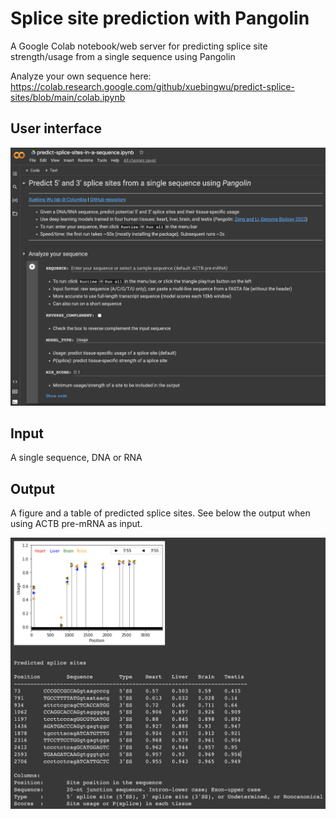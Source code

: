 # Splice site prediction with Pangolin

A Google Colab notebook/web server for predicting splice site strength/usage from a single sequence using Pangolin

Analyze your own sequence here: https://colab.research.google.com/github/xuebingwu/predict-splice-sites/blob/main/colab.ipynb

## User interface
![interface](./colab-gui.png?raw=true "Colab interface")

## Input
A single sequence, DNA or RNA

## Output
A figure and a table of predicted splice sites. See below the output when using ACTB pre-mRNA as input.

![ACTB-output](./sample-output.png?raw=true "Sample output (ACTB pre-mRNA)")


